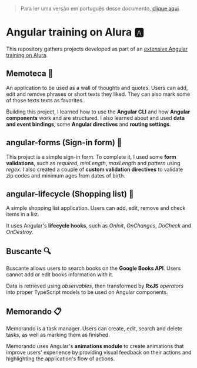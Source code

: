 > Para ler uma versão em português desse documento, [clique aqui](README.pt_BR.md).  

# Angular training on Alura 🅰️
This repository gathers projects developed as part of an [extensive Angular training on Alura](https://cursos.alura.com.br/degree/certificate/ff908da2-e6a9-4a6b-befa-25cceb08ca41?lang=en_US).  

## Memoteca 📑
An application to be used as a wall of thoughts and quotes. Users can add, edit and remove phrases or short texts they liked. They can also mark some of those texts texts as favorites.  

Building this project, I learned how to use the **Angular CLI** and how **Angular components** work and are structured. I also learned about and used **data and event bindings**, some **Angular directives** and **routing settings**.  

## angular-forms (Sign-in form) 📝
This project is a simple sign-in form. To complete it, I used some **form validations**, such as *required*, *minLength*, *maxLength* and *pattern* using *regex*. I also created a couple of **custom validation directives** to validate zip codes and minimum ages from dates of birth.  

## angular-lifecycle (Shopping list) 📃
A simple shopping list application. Users can add, edit, remove and check items in a list.  

It uses Angular's **lifecycle hooks**, such as *OnInit*, *OnChanges*, *DoCheck* and *OnDestroy*.  

## Buscante 🔍
Buscante allows users to search books on the **Google Books API**. Users cannot add or edit books information with it.  

Data is retrieved using *observables*, then transformed by **RxJS** *operators* into proper TypeScript models to be used on Angular components.  

## Memorando 📋
Memorando is a task manager. Users can create, edit, search and delete tasks, as well as marking them as finished.  

Memorando uses Angular's **animations module** to create animations that improve users' experience by providing visual feedback on their actions and highlighting the application's flow of actions.  
